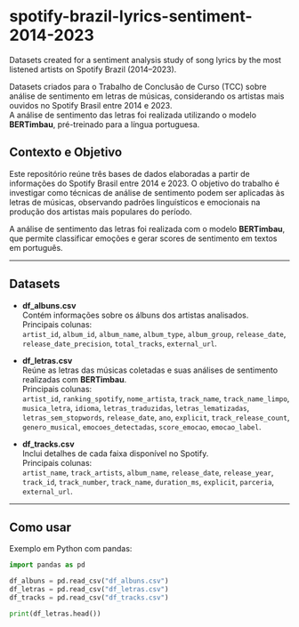 # spotify-brazil-lyrics-sentiment-2014-2023
Datasets created for a sentiment analysis study of song lyrics by the most listened artists on Spotify Brazil (2014–2023).

Datasets criados para o Trabalho de Conclusão de Curso (TCC) sobre análise de sentimento em letras de músicas, considerando os artistas mais ouvidos no Spotify Brasil entre 2014 e 2023.  
A análise de sentimento das letras foi realizada utilizando o modelo **BERTimbau**, pré-treinado para a língua portuguesa.

## Contexto e Objetivo
Este repositório reúne três bases de dados elaboradas a partir de informações do Spotify Brasil entre 2014 e 2023. O objetivo do trabalho é investigar como técnicas de análise de sentimento podem ser aplicadas às letras de músicas, observando padrões linguísticos e emocionais na produção dos artistas mais populares do período.  

A análise de sentimento das letras foi realizada com o modelo **BERTimbau**, que permite classificar emoções e gerar scores de sentimento em textos em português.

---

## Datasets
- **df_albuns.csv**  
  Contém informações sobre os álbuns dos artistas analisados.  
  Principais colunas:  
  `artist_id`, `album_id`, `album_name`, `album_type`, `album_group`, `release_date`, `release_date_precision`, `total_tracks`, `external_url`.

- **df_letras.csv**  
  Reúne as letras das músicas coletadas e suas análises de sentimento realizadas com **BERTimbau**.  
  Principais colunas:  
  `artist_id`, `ranking_spotify`, `nome_artista`, `track_name`, `track_name_limpo`, `musica_letra`, `idioma`, `letras_traduzidas`, `letras_lematizadas`, `letras_sem_stopwords`, `release_date`, `ano`, `explicit`, `track_release_count`, `genero_musical`, `emocoes_detectadas`, `score_emocao`, `emocao_label`.

- **df_tracks.csv**  
  Inclui detalhes de cada faixa disponível no Spotify.  
  Principais colunas:  
  `artist_name`, `track_artists`, `album_name`, `release_date`, `release_year`, `track_id`, `track_number`, `track_name`, `duration_ms`, `explicit`, `parceria`, `external_url`.

---

## Como usar
Exemplo em Python com pandas:

```python
import pandas as pd

df_albuns = pd.read_csv("df_albuns.csv")
df_letras = pd.read_csv("df_letras.csv")
df_tracks = pd.read_csv("df_tracks.csv")

print(df_letras.head())
